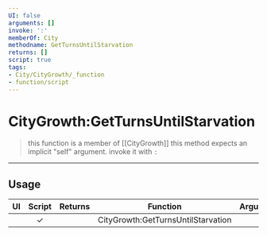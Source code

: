 ```yaml
---
UI: false
arguments: []
invoke: ':'
memberOf: City
methodname: GetTurnsUntilStarvation
returns: []
script: true
tags:
- City/CityGrowth/_function
- function/script
---
```

# CityGrowth:GetTurnsUntilStarvation
> this function is a member of [[CityGrowth]]
> this method expects an implicit "self" argument. invoke it with `:`
-----
## Usage
|  UI | Script | Returns | Function | Arguments |
|:---:|:------:|-------:|:--------:|:---------|
| |✓||CityGrowth:GetTurnsUntilStarvation||
